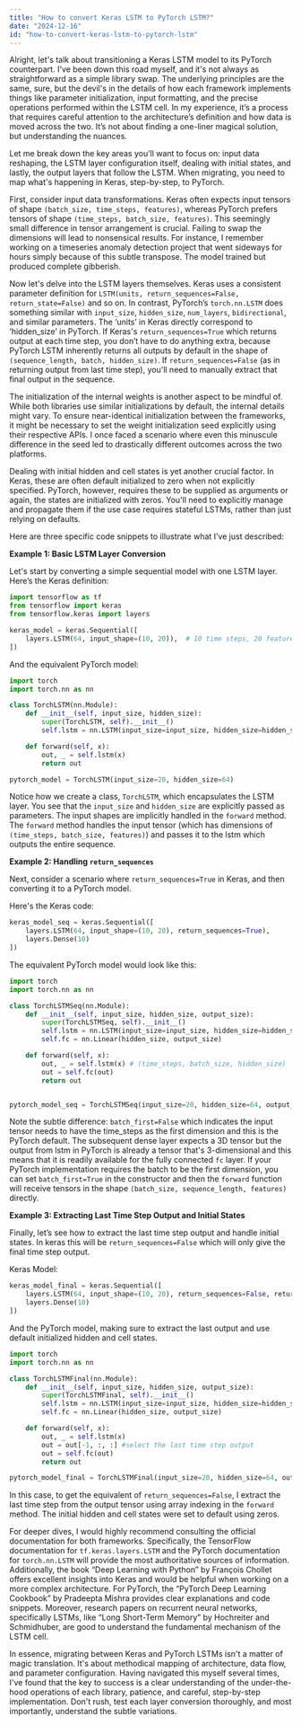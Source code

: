 ```yaml
---
title: "How to convert Keras LSTM to PyTorch LSTM?"
date: "2024-12-16"
id: "how-to-convert-keras-lstm-to-pytorch-lstm"
---
```


Alright, let's talk about transitioning a Keras LSTM model to its PyTorch counterpart. I've been down this road myself, and it's not always as straightforward as a simple library swap. The underlying principles are the same, sure, but the devil's in the details of how each framework implements things like parameter initialization, input formatting, and the precise operations performed within the LSTM cell. In my experience, it’s a process that requires careful attention to the architecture’s definition and how data is moved across the two. It’s not about finding a one-liner magical solution, but understanding the nuances.

Let me break down the key areas you’ll want to focus on: input data reshaping, the LSTM layer configuration itself, dealing with initial states, and lastly, the output layers that follow the LSTM. When migrating, you need to map what's happening in Keras, step-by-step, to PyTorch.

First, consider input data transformations. Keras often expects input tensors of shape `(batch_size, time_steps, features)`, whereas PyTorch prefers tensors of shape `(time_steps, batch_size, features)`. This seemingly small difference in tensor arrangement is crucial. Failing to swap the dimensions will lead to nonsensical results. For instance, I remember working on a timeseries anomaly detection project that went sideways for hours simply because of this subtle transpose. The model trained but produced complete gibberish.

Now let's delve into the LSTM layers themselves. Keras uses a consistent parameter definition for `LSTM(units, return_sequences=False, return_state=False)` and so on. In contrast, PyTorch’s `torch.nn.LSTM` does something similar with `input_size`, `hidden_size`, `num_layers`, `bidirectional`, and similar parameters. The ‘units’ in Keras directly correspond to ‘hidden_size’ in PyTorch. If Keras's `return_sequences=True` which returns output at each time step, you don’t have to do anything extra, because PyTorch LSTM inherently returns all outputs by default in the shape of `(sequence_length, batch, hidden_size)`. If `return_sequences=False` (as in returning output from last time step), you'll need to manually extract that final output in the sequence.

The initialization of the internal weights is another aspect to be mindful of. While both libraries use similar initializations by default, the internal details might vary. To ensure near-identical initialization between the frameworks, it might be necessary to set the weight initialization seed explicitly using their respective APIs. I once faced a scenario where even this minuscule difference in the seed led to drastically different outcomes across the two platforms.

Dealing with initial hidden and cell states is yet another crucial factor. In Keras, these are often default initialized to zero when not explicitly specified. PyTorch, however, requires these to be supplied as arguments or again, the states are initialized with zeros. You'll need to explicitly manage and propagate them if the use case requires stateful LSTMs, rather than just relying on defaults.

Here are three specific code snippets to illustrate what I’ve just described:

**Example 1: Basic LSTM Layer Conversion**

Let's start by converting a simple sequential model with one LSTM layer. Here’s the Keras definition:

```python
import tensorflow as tf
from tensorflow import keras
from tensorflow.keras import layers

keras_model = keras.Sequential([
    layers.LSTM(64, input_shape=(10, 20)),  # 10 time steps, 20 features
])
```

And the equivalent PyTorch model:

```python
import torch
import torch.nn as nn

class TorchLSTM(nn.Module):
    def __init__(self, input_size, hidden_size):
        super(TorchLSTM, self).__init__()
        self.lstm = nn.LSTM(input_size=input_size, hidden_size=hidden_size)

    def forward(self, x):
        out, _ = self.lstm(x)
        return out

pytorch_model = TorchLSTM(input_size=20, hidden_size=64)
```

Notice how we create a class, `TorchLSTM`, which encapsulates the LSTM layer. You see that the `input_size` and `hidden_size` are explicitly passed as parameters. The input shapes are implicitly handled in the `forward` method. The `forward` method handles the input tensor (which has dimensions of `(time_steps, batch_size, features)`) and passes it to the lstm which outputs the entire sequence.

**Example 2: Handling `return_sequences`**

Next, consider a scenario where `return_sequences=True` in Keras, and then converting it to a PyTorch model.

Here's the Keras code:

```python
keras_model_seq = keras.Sequential([
    layers.LSTM(64, input_shape=(10, 20), return_sequences=True),
    layers.Dense(10)
])
```

The equivalent PyTorch model would look like this:

```python
import torch
import torch.nn as nn

class TorchLSTMSeq(nn.Module):
    def __init__(self, input_size, hidden_size, output_size):
        super(TorchLSTMSeq, self).__init__()
        self.lstm = nn.LSTM(input_size=input_size, hidden_size=hidden_size, batch_first=False)
        self.fc = nn.Linear(hidden_size, output_size)

    def forward(self, x):
        out, _ = self.lstm(x) # (time_steps, batch_size, hidden_size)
        out = self.fc(out)
        return out


pytorch_model_seq = TorchLSTMSeq(input_size=20, hidden_size=64, output_size=10)
```

Note the subtle difference: `batch_first=False` which indicates the input tensor needs to have the time_steps as the first dimension and this is the PyTorch default. The subsequent dense layer expects a 3D tensor but the output from lstm in PyTorch is already a tensor that's 3-dimensional and this means that it is readily available for the fully connected `fc` layer. If your PyTorch implementation requires the batch to be the first dimension, you can set `batch_first=True` in the constructor and then the `forward` function will receive tensors in the shape `(batch_size, sequence_length, features)` directly.

**Example 3: Extracting Last Time Step Output and Initial States**

Finally, let’s see how to extract the last time step output and handle initial states. In keras this will be `return_sequences=False` which will only give the final time step output.

Keras Model:

```python
keras_model_final = keras.Sequential([
    layers.LSTM(64, input_shape=(10, 20), return_sequences=False, return_state=False),
    layers.Dense(10)
])
```

And the PyTorch model, making sure to extract the last output and use default initialized hidden and cell states.

```python
import torch
import torch.nn as nn

class TorchLSTMFinal(nn.Module):
    def __init__(self, input_size, hidden_size, output_size):
        super(TorchLSTMFinal, self).__init__()
        self.lstm = nn.LSTM(input_size=input_size, hidden_size=hidden_size)
        self.fc = nn.Linear(hidden_size, output_size)

    def forward(self, x):
        out, _ = self.lstm(x)
        out = out[-1, :, :] #select the last time step output
        out = self.fc(out)
        return out

pytorch_model_final = TorchLSTMFinal(input_size=20, hidden_size=64, output_size=10)
```

In this case, to get the equivalent of `return_sequences=False`, I extract the last time step from the output tensor using array indexing in the `forward` method. The initial hidden and cell states were set to default using zeros.

For deeper dives, I would highly recommend consulting the official documentation for both frameworks. Specifically, the TensorFlow documentation for `tf.keras.layers.LSTM` and the PyTorch documentation for `torch.nn.LSTM` will provide the most authoritative sources of information. Additionally, the book “Deep Learning with Python” by François Chollet offers excellent insights into Keras and would be helpful when working on a more complex architecture. For PyTorch, the “PyTorch Deep Learning Cookbook” by Pradeepta Mishra provides clear explanations and code snippets. Moreover, research papers on recurrent neural networks, specifically LSTMs, like “Long Short-Term Memory” by Hochreiter and Schmidhuber, are good to understand the fundamental mechanism of the LSTM cell.

In essence, migrating between Keras and PyTorch LSTMs isn't a matter of magic translation. It's about methodical mapping of architecture, data flow, and parameter configuration. Having navigated this myself several times, I've found that the key to success is a clear understanding of the under-the-hood operations of each library, patience, and careful, step-by-step implementation. Don't rush, test each layer conversion thoroughly, and most importantly, understand the subtle variations.
